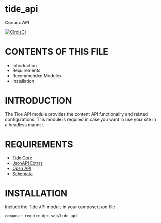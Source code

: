 # tide_api
Content API

[![CircleCI](https://circleci.com/gh/dpc-sdp/tide_api.svg?style=svg&circle-token=c7fadb8ee3bb2a3264fba75e0f56ff309082eba7)](https://circleci.com/gh/dpc-sdp/tide_api)

# CONTENTS OF THIS FILE

* Introduction
* Requirements
* Recommended Modules
* Installation

# INTRODUCTION
The Tide API module provides the content API functionality and related configurations.
This module is required in case you want to use your site in a headless manner.

# REQUIREMENTS
* [Tide Core](https://github.com/dpc-sdp/tide_core)
* [JsonAPI Extras](https://drupal.org/project/jsonapi_extras)
* [Open API](https://drupal.org/project/openapi)
* [Schemata](https://drupal.org/project/schemata)

# INSTALLATION
Include the Tide API module in your composer.json file

```bash
composer require dpc-sdp/tide_api
```

